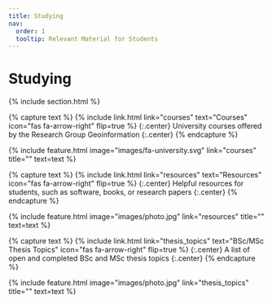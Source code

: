 ```yaml
---
title: Studying
nav:
  order: 1
  tooltip: Relevant Material for Students
---
```


# <i class="fas fa-microscope"></i>Studying

{% include section.html %}


<!-- 1st paragraph -->
{% capture text %}
{%
  include link.html
  link="courses"
  text="Courses"
  icon="fas fa-arrow-right"
  flip=true
%}
{:.center}
University courses offered by the Research Group Geoinformation
{:.center}
{% endcapture %}

{%
  include feature.html
  image="images/fa-university.svg"
  link="courses"
  title=""
  text=text
%}


<!-- 2nd paragraph -->

{% capture text %}
{%
  include link.html
  link="resources"
  text="Resources"
  icon="fas fa-arrow-right"
  flip=true
%}
{:.center}
Helpful resources for students, such as software, books, or research papers
{:.center}
{% endcapture %}

{%
  include feature.html
  image="images/photo.jpg"
  link="resources"
  title=""
  text=text
%}



<!-- 3rd paragraph -->
{% capture text %}
{%
  include link.html
  link="thesis_topics"
  text="BSc/MSc Thesis Topics"
  icon="fas fa-arrow-right"
  flip=true
%}
{:.center}
A list of open and completed BSc and MSc thesis topics
{:.center}
{% endcapture %}

{%
  include feature.html
  image="images/photo.jpg"
  link="thesis_topics"
  title=""
  text=text
%}